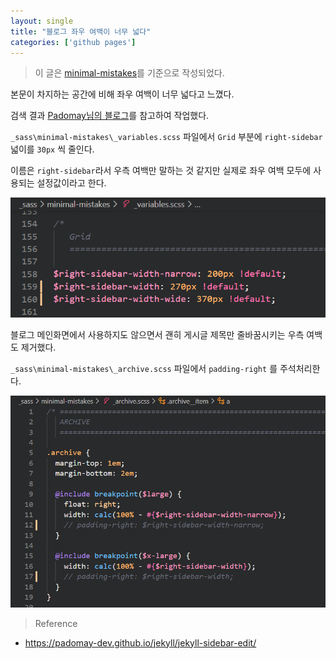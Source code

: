 ```yaml
---
layout: single
title: "블로그 좌우 여백이 너무 넓다"
categories: ['github pages']
---
```


> 이 글은 [minimal-mistakes](https://github.com/mmistakes/minimal-mistakes)를 기준으로 작성되었다.

본문이 차지하는 공간에 비해 좌우 여백이 너무 넓다고 느꼈다.

검색 결과 [Padomay님의 블로그](https://padomay-dev.github.io/jekyll/jekyll-sidebar-edit/)를 참고하여 작업했다.

`_sass\minimal-mistakes\_variables.scss` 파일에서 `Grid` 부분에 `right-sidebar` 넓이를 `30px` 씩 줄인다. 

이름은 `right-sidebar`라서 우측 여백만 말하는 것 같지만 실제로 좌우 여백 모두에 사용되는 설정값이라고 한다.

![210721035416.png](/assets/images/210721035416.png)

블로그 메인화면에서 사용하지도 않으면서 괜히 게시글 제목만 줄바꿈시키는 우측 여백도 제거했다.

`_sass\minimal-mistakes\_archive.scss` 파일에서 `padding-right` 를 주석처리한다.

![210721035924.png](/assets/images/210721035924.png)

> Reference
- https://padomay-dev.github.io/jekyll/jekyll-sidebar-edit/